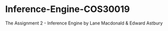 # Inference-Engine-COS30019

The Assignment 2 - Inference Engine by Lane Macdonald & Edward Astbury
